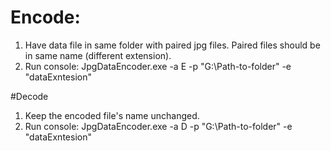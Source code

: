 # Encode:
1. Have data file in same folder with paired jpg files. Paired files should be in same name (different extension).
2. Run console: JpgDataEncoder.exe -a E -p "G:\Path-to-folder" -e \"dataExntesion\"

#Decode
1. Keep the encoded file's name unchanged.
2. Run console: JpgDataEncoder.exe -a D -p "G:\Path-to-folder" -e \"dataExntesion\"